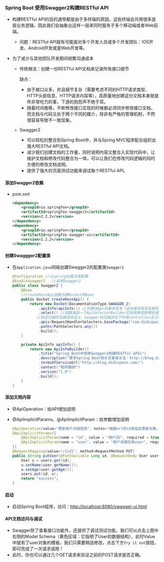 ### Spring Boot 使用Swagger2构建RESTful API

* 构建RESTful API的目的通常都是由于多终端的原因，这些终端会共用很多底层业务逻辑，因此我们会抽象出这样一层来同时服务于多个移动端或者Web前端。

  * 问题：RESTful API就有可能面对多个开发人员或多个开发团队：IOS开发、Android开发或是Web开发等。

* 为了减少与其他团队开发期间频繁沟通成本

  * 传统做法：创建一份RESTful API文档来记录所有接口细节

    缺点：

    * 由于接口众多，并且细节复杂（需要考虑不同的HTTP请求类型、HTTP头部信息、HTTP请求内容等），高质量地创建这份文档本身就是件非常吃力的事，下游的抱怨声不绝于耳。
    * 随着时间推移，不断修改接口实现的时候都必须同步修改接口文档，而文档与代码又处于两个不同的媒介，除非有严格的管理机制，不然很容易导致不一致现象。

  * Swagger2

    * 可以轻松的整合到Spring Boot中，并与Spring MVC程序配合组织出强大RESTful API文档。
    * 减少我们创建文档的工作量，同时说明内容又整合入实现代码中，让维护文档和修改代码整合为一体，可以让我们在修改代码逻辑的同时方便的修改文档说明。
    * 提供了强大的页面测试功能来调试每个RESTful API。

 #### 添加Swagger2依赖

* pom.xml

  ```xml
  <dependency>
      <groupId>io.springfox</groupId>
      <artifactId>springfox-swagger2</artifactId>
      <version>2.2.2</version>
  </dependency>
  <dependency>
      <groupId>io.springfox</groupId>
      <artifactId>springfox-swagger-ui</artifactId>
      <version>2.2.2</version>
  </dependency>
  ```

#### 创建Swaggger2配置类

* 在`Application.java`同级创建Swagger2的配置类`Swagger2` 

  ```java
  @Configuration //让spring加载该类配置
  @EnableSwagger2	//启用Swagger2
  public class Swagger2 {
      @Bean
      //createRestApi函数创建Docket的Bean
      public Docket createRestApi() {
          return new Docket(DocumentationType.SWAGGER_2)
              .apiInfo(apiInfo()) //创建该Api的基本信息（这些基本信息会展现在文档页面中
              .select() //函数返回一个ApiSelectorBuilder实例用来控制哪些接口暴露给Swagger来展现
             //指定扫描的包路径来定义，Swagger会扫描该包下所有Controller定义的API，并产生文档内容（除了被@ApiIgnore指定的请求）
              .apis(RequestHandlerSelectors.basePackage("com.didispace.web"))
              .paths(PathSelectors.any())
              .build();
      }
  
      private ApiInfo apiInfo() {
          return new ApiInfoBuilder()
              .title("Spring Boot中使用Swagger2构建RESTful APIs")
              .description("更多Spring Boot相关文章请关注：http://blog.didispace.com/")
              .termsOfServiceUrl("http://blog.didispace.com/")
              .contact("程序猿DD")
              .version("1.0")
              .build();
      }
  }
  ```

#### 添加文档内容

* @ApiOperation：给API增加说明

* @ApiImplicitParams、@ApiImplicitParam：给参数增加说明

  ```java
  @ApiOperation(value="更新用户详细信息", notes="根据url的id来指定更新对象，并根据传过来的user信息来更新用户详细信息")
  @ApiImplicitParams({
      @ApiImplicitParam(name = "id", value = "用户ID", required = true, dataType = "Long"),
      @ApiImplicitParam(name = "user", value = "用户详细实体user", required = true, dataType = "User")
  })
  @RequestMapping(value="/{id}", method=RequestMethod.PUT)
  public String putUser(@PathVariable Long id, @RequestBody User user) {
      User u = users.get(id);
      u.setName(user.getName());
      u.setAge(user.getAge());
      users.put(id, u);
      return "success";
  }
  ```

#### 启动

* 启动Spring Boot程序，访问：<http://localhost:8080/swagger-ui.html> 

#### API文档访问与调试

* Swagger除了查看接口功能外，还提供了调试测试功能，我们可以点击上图中右侧的Model Schema（黄色区域：它指明了User的数据结构），此时Value中就有了user对象的模板，我们只需要稍适修改，点击下方`Try it out`按钮，即可完成了一次请求调用！ 
* 此时，你也可以通过几个GET请求来验证之前的POST请求是否正确。 





